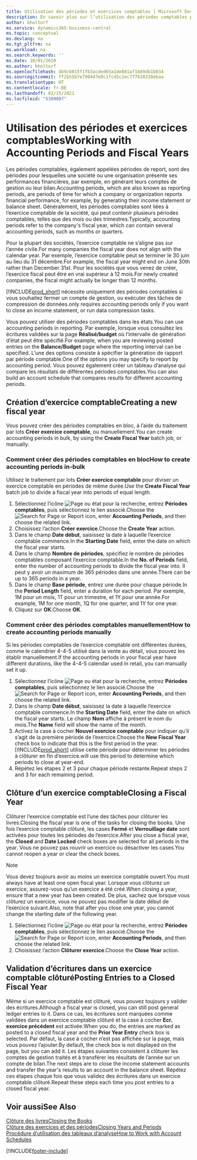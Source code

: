 ```yaml
---
title: Utilisation des périodes et exercices comptables | Microsoft Docs
description: En savoir plus sur l’utilisation des périodes comptables pour définir le moment où votre société fait état de ses performances financières.
author: bholtorf
ms.service: dynamics365-business-central
ms.topic: conceptual
ms.devlang: na
ms.tgt_pltfrm: na
ms.workload: na
ms.search.keywords: ''
ms.date: 10/01/2020
ms.author: bholtorf
ms.openlocfilehash: 4b9c6015f1fb3acded65a1de881af1b89db1b034
ms.sourcegitcommit: ff2b55b7e790447e0c1fcd5c2ec7f7610338ebaa
ms.translationtype: HT
ms.contentlocale: fr-BE
ms.lasthandoff: 02/15/2021
ms.locfileid: "5389087"
---
```

# <a name="working-with-accounting-periods-and-fiscal-years"></a><span data-ttu-id="cfc4f-103">Utilisation des périodes et exercices comptables</span><span class="sxs-lookup"><span data-stu-id="cfc4f-103">Working with Accounting Periods and Fiscal Years</span></span>

<span data-ttu-id="cfc4f-104">Les périodes comptables, également appelées périodes de report, sont des périodes pour lesquelles une société ou une organisation présente ses performances financières, par exemple, en générant leurs comptes de gestion ou leur bilan.</span><span class="sxs-lookup"><span data-stu-id="cfc4f-104">Accounting periods, which are also known as reporting periods, are periods of time for which a company or organization reports financial performance, for example, by generating their income statement or balance sheet.</span></span> <span data-ttu-id="cfc4f-105">Généralement, les périodes comptables sont liées à l’exercice comptable de la société, qui peut contenir plusieurs périodes comptables, telles que des mois ou des trimestres.</span><span class="sxs-lookup"><span data-stu-id="cfc4f-105">Typically, accounting periods refer to the company's fiscal year, which can contain several accounting periods, such as months or quarters.</span></span>

<span data-ttu-id="cfc4f-106">Pour la plupart des sociétés, l’exercice comptable ne s’aligne pas sur l’année civile.</span><span class="sxs-lookup"><span data-stu-id="cfc4f-106">For many companies the fiscal year does not align with the calendar year.</span></span> <span data-ttu-id="cfc4f-107">Par exemple, l’exercice comptable peut se terminer le 30 juin au lieu du 31 décembre.</span><span class="sxs-lookup"><span data-stu-id="cfc4f-107">For example, the fiscal year might end on June 30th rather than December 31st.</span></span> <span data-ttu-id="cfc4f-108">Pour les sociétés que vous venez de créer, l’exercice fiscal peut être en vrai supérieur à 12 mois.</span><span class="sxs-lookup"><span data-stu-id="cfc4f-108">For newly created companies, the fiscal might actually be longer than 12 months.</span></span>  

[!INCLUDE[prod_short](includes/prod_short.md)] <span data-ttu-id="cfc4f-109">nécessite uniquement des périodes comptables si vous souhaitez fermer un compte de gestion, ou exécuter des tâches de compression de données.</span><span class="sxs-lookup"><span data-stu-id="cfc4f-109">only requires accounting periods only if you want to close an income statement, or run data compression tasks.</span></span> 

<span data-ttu-id="cfc4f-110">Vous pouvez utiliser des périodes comptables dans les états.</span><span class="sxs-lookup"><span data-stu-id="cfc4f-110">You can use accounting periods in reporting.</span></span> <span data-ttu-id="cfc4f-111">Par exemple, lorsque vous consultez les écritures validées sur la page **Réalisé/budget** où l’intervalle de génération d’état peut être spécifié.</span><span class="sxs-lookup"><span data-stu-id="cfc4f-111">For example, when you are reviewing posted entries on the **Balance/Budget** page where the reporting interval can be specified.</span></span> <span data-ttu-id="cfc4f-112">L’une des options consiste à spécifier la génération de rapport par période comptable.</span><span class="sxs-lookup"><span data-stu-id="cfc4f-112">One of the options you may specify to report by accounting period.</span></span> <span data-ttu-id="cfc4f-113">Vous pouvez également créer un tableau d’analyse qui compare les résultats de différentes périodes comptables.</span><span class="sxs-lookup"><span data-stu-id="cfc4f-113">You can also build an account schedule that compares results for different accounting periods.</span></span>

## <a name="creating-a-new-fiscal-year"></a><span data-ttu-id="cfc4f-114">Création d’exercice comptable</span><span class="sxs-lookup"><span data-stu-id="cfc4f-114">Creating a new fiscal year</span></span>

<span data-ttu-id="cfc4f-115">Vous pouvez créer des périodes comptables en bloc, à l’aide du traitement par lots **Créer exercice comptable**, ou manuellement.</span><span class="sxs-lookup"><span data-stu-id="cfc4f-115">You can create accounting periods in bulk, by using the **Create Fiscal Year** batch job, or manually.</span></span>

### <a name="how-to-create-accounting-periods-in-bulk"></a><span data-ttu-id="cfc4f-116">Comment créer des périodes comptables en bloc</span><span class="sxs-lookup"><span data-stu-id="cfc4f-116">How to create accounting periods in-bulk</span></span>

<span data-ttu-id="cfc4f-117">Utilisez le traitement par lots **Créer exercice comptable** pour diviser un exercice comptable en périodes de même durée.</span><span class="sxs-lookup"><span data-stu-id="cfc4f-117">Use the **Create Fiscal Year** batch job to divide a fiscal year into periods of equal length.</span></span>  

1. <span data-ttu-id="cfc4f-118">Sélectionnez l’icône ![Page ou état pour la recherche](media/ui-search/search_small.png "Icône Page ou état pour la recherche"), entrez **Périodes comptables**, puis sélectionnez le lien associé.</span><span class="sxs-lookup"><span data-stu-id="cfc4f-118">Choose the ![Search for Page or Report](media/ui-search/search_small.png "Search for Page or Report icon") icon, enter **Accounting Periods**, and then choose the related link.</span></span>  
2. <span data-ttu-id="cfc4f-119">Choisissez l’action **Créer exercice**.</span><span class="sxs-lookup"><span data-stu-id="cfc4f-119">Choose the **Create Year** action.</span></span>  <!--What about the Scheduling option? Should we mention that? There's also the Report Output Type field...-->
3. <span data-ttu-id="cfc4f-120">Dans le champ **Date début**, saisissez la date à laquelle l’exercice comptable commence.</span><span class="sxs-lookup"><span data-stu-id="cfc4f-120">In the **Starting Date** field, enter the date on which the fiscal year starts.</span></span>  
4. <span data-ttu-id="cfc4f-121">Dans le champ **Nombre de périodes**, spécifiez le nombre de périodes comptables composant l’exercice comptable.</span><span class="sxs-lookup"><span data-stu-id="cfc4f-121">In the **No. of Periods** field, enter the number of accounting periods to divide the fiscal year into.</span></span> <span data-ttu-id="cfc4f-122">Il peut y avoir un maximum de 365 périodes dans une année.</span><span class="sxs-lookup"><span data-stu-id="cfc4f-122">There can be up to 365 periods in a year.</span></span>  
5. <span data-ttu-id="cfc4f-123">Dans le champ **Base période**, entrez une durée pour chaque période.</span><span class="sxs-lookup"><span data-stu-id="cfc4f-123">In the **Period Length** field, enter a duration for each period.</span></span> <span data-ttu-id="cfc4f-124">Par exemple, 1M pour un mois, 1T pour un trimestre, et 1Y pour une année.</span><span class="sxs-lookup"><span data-stu-id="cfc4f-124">For example, 1M for one month, 1Q for one quarter, and 1Y for one year.</span></span>  
6. <span data-ttu-id="cfc4f-125">Cliquez sur **OK**.</span><span class="sxs-lookup"><span data-stu-id="cfc4f-125">Choose **OK**.</span></span>  

### <a name="how-to-create-accounting-periods-manually"></a><span data-ttu-id="cfc4f-126">Comment créer des périodes comptables manuellement</span><span class="sxs-lookup"><span data-stu-id="cfc4f-126">How to create accounting periods manually</span></span>

<span data-ttu-id="cfc4f-127">Si les périodes comptables de l’exercice comptable ont différentes durées, comme le calendrier 4-4-5 utilisé dans la vente au détail, vous pouvez les établir manuellement.</span><span class="sxs-lookup"><span data-stu-id="cfc4f-127">If the accounting periods in your fiscal year have different durations, like the 4-4-5 calendar used in retail, you can manually set it up.</span></span>  
  
1. <span data-ttu-id="cfc4f-128">Sélectionnez l’icône ![Page ou état pour la recherche](media/ui-search/search_small.png "Icône Page ou état pour la recherche"), entrez **Périodes comptables**, puis sélectionnez le lien associé.</span><span class="sxs-lookup"><span data-stu-id="cfc4f-128">Choose the ![Search for Page or Report](media/ui-search/search_small.png "Search for Page or Report icon") icon, enter **Accounting Periods**, and then choose the related link.</span></span>  
2. <span data-ttu-id="cfc4f-129">Dans le champ **Date début**, saisissez la date à laquelle l’exercice comptable commence.</span><span class="sxs-lookup"><span data-stu-id="cfc4f-129">In the **Starting Date** field, enter the date on which the fiscal year starts.</span></span> <span data-ttu-id="cfc4f-130">Le champ **Nom** affiche à présent le nom du mois.</span><span class="sxs-lookup"><span data-stu-id="cfc4f-130">The **Name** field will show the name of the month.</span></span>  
3. <span data-ttu-id="cfc4f-131">Activez la case à cocher **Nouvel exercice comptable** pour indiquer qu’il s’agit de la première période de l’exercice.</span><span class="sxs-lookup"><span data-stu-id="cfc4f-131">Choose the **New Fiscal Year** check box to indicate that this is the first period in the year.</span></span> [!INCLUDE[prod_short](includes/prod_short.md)] <span data-ttu-id="cfc4f-132">utilise cette période pour déterminer les périodes à clôturer en fin d’exercice.</span><span class="sxs-lookup"><span data-stu-id="cfc4f-132">will use this period to determine which periods to close at year-end.</span></span>
4. <span data-ttu-id="cfc4f-133">Répétez les étapes 2 et 3 pour chaque période restante.</span><span class="sxs-lookup"><span data-stu-id="cfc4f-133">Repeat steps 2 and 3 for each remaining period.</span></span>  

## <a name="closing-a-fiscal-year"></a><span data-ttu-id="cfc4f-134">Clôture d’un exercice comptable</span><span class="sxs-lookup"><span data-stu-id="cfc4f-134">Closing a Fiscal Year</span></span>

<span data-ttu-id="cfc4f-135">Clôturer l’exercice comptable est l’une des tâches pour clôturer les livres.</span><span class="sxs-lookup"><span data-stu-id="cfc4f-135">Closing the fiscal year is one of the tasks for closing the books.</span></span> <span data-ttu-id="cfc4f-136">Une fois l’exercice comptable clôturé, les cases **Fermé** et **Verrouillage date** sont activées pour toutes les périodes de l’exercice.</span><span class="sxs-lookup"><span data-stu-id="cfc4f-136">After you close a fiscal year, the **Closed** and **Date Locked** check boxes are selected for all periods in the year.</span></span> <span data-ttu-id="cfc4f-137">Vous ne pouvez pas rouvrir un exercice ou désactiver les cases.</span><span class="sxs-lookup"><span data-stu-id="cfc4f-137">You cannot reopen a year or clear the check boxes.</span></span>

> [!NOTE]  
> <span data-ttu-id="cfc4f-138">Vous devez toujours avoir au moins un exercice comptable ouvert.</span><span class="sxs-lookup"><span data-stu-id="cfc4f-138">You must always have at least one open fiscal year.</span></span> <span data-ttu-id="cfc4f-139">Lorsque vous clôturez un exercice, assurez-vous qu’un exercice a été créé.</span><span class="sxs-lookup"><span data-stu-id="cfc4f-139">When closing a year, ensure that a new year has been created.</span></span> <span data-ttu-id="cfc4f-140">De plus, sachez que lorsque vous clôturez un exercice, vous ne pouvez pas modifier la date début de l’exercice suivant.</span><span class="sxs-lookup"><span data-stu-id="cfc4f-140">Also, note that after you close one year, you cannot change the starting date of the following year.</span></span>

1. <span data-ttu-id="cfc4f-141">Sélectionnez l’icône ![Page ou état pour la recherche](media/ui-search/search_small.png "Icône Page ou état pour la recherche"), entrez **Périodes comptables**, puis sélectionnez le lien associé.</span><span class="sxs-lookup"><span data-stu-id="cfc4f-141">Choose the ![Search for Page or Report](media/ui-search/search_small.png "Search for Page or Report icon") icon, enter **Accounting Periods**, and then choose the related link.</span></span>  
2. <span data-ttu-id="cfc4f-142">Choisissez l’action **Clôturer exercice**.</span><span class="sxs-lookup"><span data-stu-id="cfc4f-142">Choose the **Close Year** action.</span></span>  

## <a name="posting-entries-to-a-closed-fiscal-year"></a><span data-ttu-id="cfc4f-143">Validation d’écritures dans un exercice comptable clôturé</span><span class="sxs-lookup"><span data-stu-id="cfc4f-143">Posting Entries to a Closed Fiscal Year</span></span>

<span data-ttu-id="cfc4f-144">Même si un exercice comptable est clôturé, vous pouvez toujours y valider des écritures.</span><span class="sxs-lookup"><span data-stu-id="cfc4f-144">Although a fiscal year is closed, you can still post general ledger entries to it.</span></span> <span data-ttu-id="cfc4f-145">Dans ce cas, les écritures sont marquées comme validées dans un exercice comptable clôturé et la case à cocher **Ecr. exercice précédent** est activée.</span><span class="sxs-lookup"><span data-stu-id="cfc4f-145">When you do, the entries are marked as posted to a closed fiscal year and the **Prior Year Entry** check box is selected.</span></span> <span data-ttu-id="cfc4f-146">Par défaut, la case à cocher n’est pas affichée sur la page, mais vous pouvez l’ajouter.</span><span class="sxs-lookup"><span data-stu-id="cfc4f-146">By default, the check box is not displayed on the page, but you can add it.</span></span> <span data-ttu-id="cfc4f-147">Les étapes suivantes consistent à clôturer les comptes de gestion traités et à transférer les résultats de l’année sur un compte de bilan.</span><span class="sxs-lookup"><span data-stu-id="cfc4f-147">The next steps are to close the income statement accounts and transfer the year's results to an account in the balance sheet.</span></span> <span data-ttu-id="cfc4f-148">Répétez ces étapes chaque fois que vous validez des écritures dans un exercice comptable clôturé.</span><span class="sxs-lookup"><span data-stu-id="cfc4f-148">Repeat these steps each time you post entries to a closed fiscal year.</span></span>

## <a name="see-also"></a><span data-ttu-id="cfc4f-149">Voir aussi</span><span class="sxs-lookup"><span data-stu-id="cfc4f-149">See Also</span></span>

[<span data-ttu-id="cfc4f-150">Clôture des livres</span><span class="sxs-lookup"><span data-stu-id="cfc4f-150">Closing the Books</span></span>](year-close-books.md)  
[<span data-ttu-id="cfc4f-151">Clôture des exercices et des périodes</span><span class="sxs-lookup"><span data-stu-id="cfc4f-151">Closing Years and Periods</span></span>](year-close-years-periods.md)  
[<span data-ttu-id="cfc4f-152">Procédure d’utilisation des tableaux d’analyse</span><span class="sxs-lookup"><span data-stu-id="cfc4f-152">How to Work with Account Schedules</span></span>](bi-how-work-account-schedule.md)  


[!INCLUDE[footer-include](includes/footer-banner.md)]